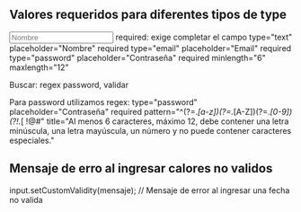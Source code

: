 
## Valores requeridos para diferentes tipos de type
<input name="name" id="name" class="input" type="text" placeholder="Nombre" required>
required: exige completar el campo
type="text" placeholder="Nombre" required
type="email" placeholder="Email" required
type="password" placeholder="Contraseña" required minlength="6" maxlength="12"

Buscar: regex password, validar 

Para password utilizamos regex:
type="password" placeholder="Contraseña" required pattern="^(?=.*[a-z])(?=.*[A-Z])(?=.*[0-9])(?!.*[ !@#$%^&*_=+-]).{6,12}$" title="Al menos 6 caracteres, máximo 12, debe contener una letra minúscula, una letra mayúscula, un número y no puede contener caracteres especiales."

## Mensaje de erro al ingresar calores no validos
input.setCustomValidity(mensaje);                     // Mensaje de error al ingresar una fecha no valida